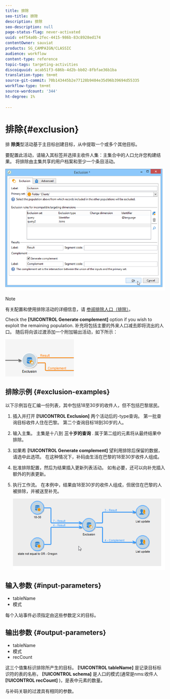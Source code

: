 ```yaml
---
title: 排除
seo-title: 排除
description: 排除
seo-description: null
page-status-flag: never-activated
uuid: e4f54a0b-2fec-4415-986b-83c8928ed174
contentOwner: sauviat
products: SG_CAMPAIGN/CLASSIC
audience: workflow
content-type: reference
topic-tags: targeting-activities
discoiquuid: acab51f3-686b-4d2b-bb02-8fbfae36b1ba
translation-type: tm+mt
source-git-commit: 70b143445b2e77128b9404e35d96b39694d55335
workflow-type: tm+mt
source-wordcount: '344'
ht-degree: 1%

---
```



# 排除{#exclusion}

排 **除类**&#x200B;型活动基于主目标创建目标，从中提取一个或多个其他目标。

要配置此活动，请输入其标签并选择主收件人集：主集合中的人口允许您构建结果。 将排除由主集共享的用户档案和至少一个条目活动。

![](assets/s_user_segmentation_exclu.png)

>[!NOTE]
>
>有关配置和使用排除活动的详细信息，请 [参阅排除人口（排除）](../../workflow/using/targeting-data.md#excluding-a-population--exclusion-)。

Check the **[!UICONTROL Generate complement]** option if you wish to exploit the remaining population. 补充将包括主要的外来人口减去即将流出的人口。 随后将向该过渡添加一个附加输出活动，如下所示：

![](assets/s_user_segmentation_exclu_compl.png)

## 排除示例 {#exclusion-examples}

以下示例旨在汇编一份列表，其中包括18至30岁的收件人，但不包括巴黎居民。

1. 插入并打开 **[!UICONTROL Exclusion]** 两个活动后的-type查询。 第一批查询目标收件人住在巴黎。 第二个查询目标18到30岁的人。
1. 输入主集。 主集是十八到 **三十岁的查询** . 属于第二组的元素将从最终结果中排除。
1. 如果希 **[!UICONTROL Generate complement]** 望利用排除后保留的数据，请选中此选项。 在这种情况下，补码由生活在巴黎的18至30岁收件人组成。
1. 批准排除配置，然后为结果插入更新列表活动。 如有必要，还可以向补充插入额外的列表更新。
1. 执行工作流。 在本例中，结果由18至30岁的收件人组成，但居住在巴黎的人被排除，并被送至补充。

   ![](assets/exclusion_example.png)

## 输入参数 {#input-parameters}

* tableName
* 模式

每个入站事件必须指定由这些参数定义的目标。

## 输出参数 {#output-parameters}

* tableName
* 模式
* recCount

这三个值集标识排除所产生的目标。 **[!UICONTROL tableName]** 是记录目标标识符的表的名称， **[!UICONTROL schema]** 是人口的模式(通常是nms:收件人 **[!UICONTROL recCount]** )，是表中元素的数量。

与补码关联的过渡具有相同的参数。
